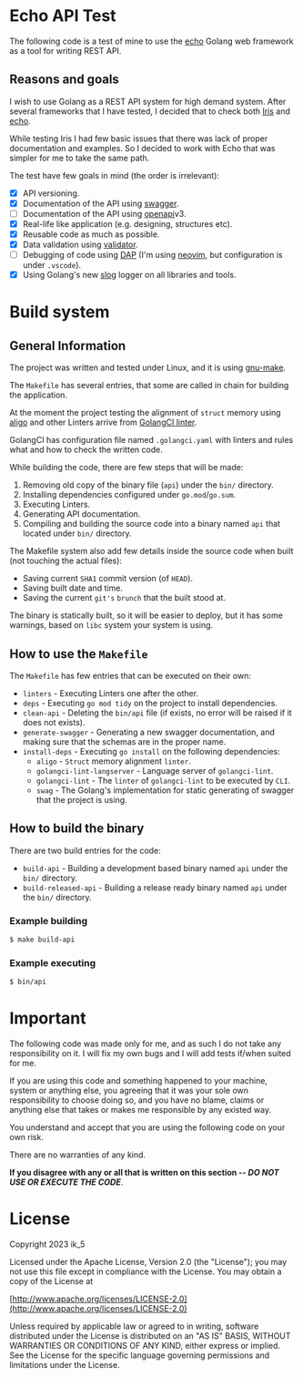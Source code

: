 # Echo API Test

The following code is a test of mine to use the [echo](https://echo.labstack.com/) Golang web framework as a tool for writing
REST API.

## Reasons and goals

I wish to use Golang as a REST API system for high demand system.
After several frameworks that I have tested, I decided that to check both [Iris](https://www.iris-go.com/) and [echo](https://echo.labstack.com/).

While testing Iris I had few basic issues that there was lack of proper documentation and examples.
So I decided to work with Echo that was simpler for me to take the same path.

The test have few goals in mind (the order is irrelevant):

  * [X] API versioning.
  * [X] Documentation of the API using [swagger](https://swagger.io/).
  * [ ] Documentation of the API using [openapi](https://www.openapis.org/)v3.
  * [X] Real-life like application (e.g. designing, structures etc).
  * [X] Reusable code as much as possible.
  * [X] Data validation using [validator](https://github.com/go-playground/validator).
  * [ ] Debugging of code using [DAP](https://microsoft.github.io/debug-adapter-protocol/)
  (I'm using [neovim](https://neovim.io/), but configuration is under `.vscode`).
  * [X] Using Golang's new [slog](https://pkg.go.dev/log/slog) logger on all libraries and tools.

# Build system

## General Information

The project was written and tested under Linux, and it is using [gnu-make](https://www.gnu.org/software/make/).

The `Makefile` has several entries, that some are called in chain for building the application.

At the moment the project testing the alignment of `struct` memory using [aligo](https://github.com/essentialkaos/aligo)
and other Linters arrive from [GolangCI linter](https://github.com/nametake/golangci-lint-langserver).

GolangCI has configuration file named `.golangci.yaml` with linters and rules what and how to check the written code.

While building the code, there are few steps that will be made:

  1. Removing old copy of the binary file (`api`) under the `bin/` directory.
  2. Installing dependencies configured under `go.mod`/`go.sum`.
  3. Executing Linters.
  4. Generating API documentation.
  5. Compiling and building the source code into a binary named `api` that located under `bin/` directory.

The Makefile system also add few details inside the source code when built (not touching the actual files):

  * Saving current `SHA1` commit version (of `HEAD`).
  * Saving built date and time.
  * Saving the current `git's` `brunch` that the built stood at.

The binary is statically built, so it will be easier to deploy, but it has some warnings, based on `libc` system
your system is using.

## How to use the `Makefile`

The `Makefile` has few entries that can be executed on their own:

  *  `linters` - Executing Linters one after the other.
  * `deps` - Executing `go mod tidy` on the project to install dependencies.
  * `clean-api` - Deleting the `bin/api` file (if exists, no error will be raised if it does not exists).
  * `generate-swagger` - Generating a new swagger documentation, and making sure that the schemas are in the proper
  name.
  * `install-deps` - Executing `go install` on the following dependencies:
    - `aligo` - `Struct` memory alignment `linter`.
    - `golangci-lint-langserver` - Language server of `golangci-lint`.
    - `golangci-lint` - The `linter` of `golangci-lint` to be executed by `CLI`.
    - `swag` - The Golang's implementation for static generating of swagger that the project is using.

## How to build the binary

There are two build entries for the code:

  * `build-api` - Building a development based binary named `api` under the `bin/` directory.
  * `build-released-api` - Building a release ready binary named `api` under the `bin/` directory.

### Example building

```bash
$ make build-api
```

### Example executing

```bash
$ bin/api
```

# Important

The following code was made only for me, and as such I do not take any responsibility on it.
I will fix my own bugs and I will add tests if/when suited for me.

If you are using this code and something happened to your machine, system or anything else,
you agreeing that it was your sole own responsibility to choose doing so, and you have no
blame, claims or anything else that takes or makes me responsible by any existed way.

You understand and accept that you are using the following code on your own risk.

There are no warranties of any kind.

**If you disagree with any or all that is written on this section -- _DO NOT USE OR EXECUTE THE CODE_**.

# License
Copyright 2023 ik_5

Licensed under the Apache License, Version 2.0 (the "License");
you may not use this file except in compliance with the License.
You may obtain a copy of the License at

  [http://www.apache.org/licenses/LICENSE-2.0](http://www.apache.org/licenses/LICENSE-2.0)

Unless required by applicable law or agreed to in writing, software
distributed under the License is distributed on an "AS IS" BASIS,
WITHOUT WARRANTIES OR CONDITIONS OF ANY KIND, either express or implied.
See the License for the specific language governing permissions and
limitations under the License.
